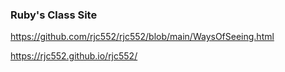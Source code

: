 ### Ruby's Class Site

https://github.com/rjc552/rjc552/blob/main/WaysOfSeeing.html

 https://rjc552.github.io/rjc552/

<!--
**rjc552/rjc552** is a ✨ _special_ ✨ repository because its `README.md` (this file) appears on your GitHub profile.

Here are some ideas to get you started:

- 🔭 I’m currently working on ...
- 🌱 I’m currently learning ...
- 👯 I’m looking to collaborate on ...
- 🤔 I’m looking for help with ...
- 💬 Ask me about ...
- 📫 How to reach me: ...
- 😄 Pronouns: ...
- ⚡ Fun fact: ...
-->
